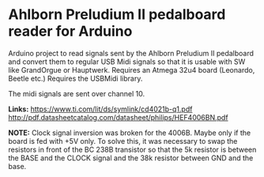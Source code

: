 # Ahlborn Preludium II pedalboard reader for Arduino

Arduino project to read signals sent by the Ahlborn Preludium II pedalboard and convert them to regular USB Midi signals so that it is usable with SW like GrandOrgue or Hauptwerk.
Requires an Atmega 32u4 board (Leonardo, Beetle etc.)
Requires the USBMidi library.

The midi signals are sent over channel 10.


**Links:**
https://www.ti.com/lit/ds/symlink/cd4021b-q1.pdf
http://pdf.datasheetcatalog.com/datasheet/philips/HEF4006BN.pdf


**NOTE:**
Clock signal inversion was broken for the 4006B. Maybe only if the board is fed with +5V only.
To solve this, it was necessary to swap the resistors in front of the BC 238B transistor so that the 5k resistor is between the BASE and the CLOCK signal and the 38k resistor between GND and the base.
